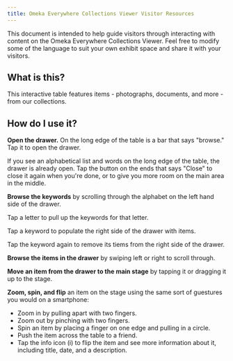 ```yaml
---
title: Omeka Everywhere Collections Viewer Visitor Resources
---
```


This document is intended to help guide visitors through interacting with content on the Omeka Everywhere Collections Viewer. Feel free to modify some of the language to suit your own exhibit space and share it with your visitors. 

## What is this?
This interactive table features items - photographs, documents, and more - from our collections.  

## How do I use it?
**Open the drawer.** On the long edge of the table is a bar that says "browse." Tap it to open the drawer. 

If you see an alphabetical list and words on the long edge of the table, the drawer is already open. Tap the button on the ends that says "Close" to close it again when you're done, or to give you more room on the main area in the middle.

**Browse the keywords** by scrolling through the alphabet on the left hand side of the drawer.

Tap a letter to pull up the keywords for that letter.

Tap a keyword to populate the right side of the drawer with items. 

Tap the keyword again to remove its tiems from the right side of the drawer.

**Browse the items in the drawer** by swiping left or right to scroll through.

**Move an item from the drawer to the main stage** by tapping it or dragging it up to the stage.

**Zoom, spin, and flip** an item on the stage using the same sort of guestures you would on a smartphone: 
- Zoom in by pulling apart with two fingers. 
- Zoom out by pinching with two fingers.
- Spin an item by placing a finger on one edge and pulling in a circle.
- Push the item across the table to a friend.
- Tap the info icon (i) to flip the item and see more information about it, including title, date, and a description.
